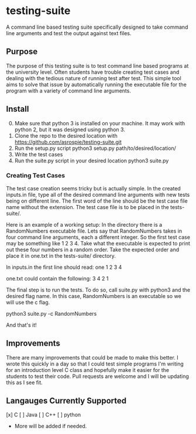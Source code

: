# testing-suite
A command line based testing suite specifically designed to take command line arguments and test the output against text files.

## Purpose
The purpose of this testing suite is to test command line based programs at the university level. Often students have trouble creating test cases and dealing with the tedious nature of running test after test. This simple tool aims to solve that issue by automatically running the executable file for the program with a variety of command line arguments.

## Install
0. Make sure that python 3 is installed on your machine. It may work with python 2, but it was designed using python 3.
1. Clone the repo to the desired location with https://github.com/asrospie/testing-suite.git
2. Run the setup.py script 
	python3 setup.py path/to/desired/location/
3. Write the test cases
4. Run the suite.py script in your desired location
	python3 suite.py <flag> <executable>

### Creating Test Cases
The test case creation seems tricky but is actually simple. In the created inputs.in file, type all of the desired command line arguments with new tests being on different line. The first word of the line should be the test case file name without the extension. The test case file is to be placed in the tests-suite/. 

Here is an example of a working setup:
In the directory there is a RandomNumbers executable file. Lets say that RandomNumbers takes in four command line arguments, each a different integer. So the first test case may be something like 1 2 3 4. Take what the executable is expected to print out these four numbers in a random order. Take the expected order and place it in one.txt in the tests-suite/ directory.
 
In inputs.in the first line should read:
one 1 2 3 4

one.txt could contain the following:
3 4 2 1

The final step is to run the tests. To do so, call suite.py with python3 and the desired flag name. In this case, RandomNumbers is an executable so we will use the c flag.

python3 suite.py -c RandomNumbers

And that's it!

## Improvements
There are many improvements that could be made to make this better. I wrote this quickly in a day so that I could test simple programs I'm writing for an introduction level C class and hopefully make it easier for the students to test their code.
Pull requests are welcome and I will be updating this as I see fit.

## Langauges Currently Supported
[x] C
[ ] Java
[ ] C++
[ ] python
* More will be added if needed.

